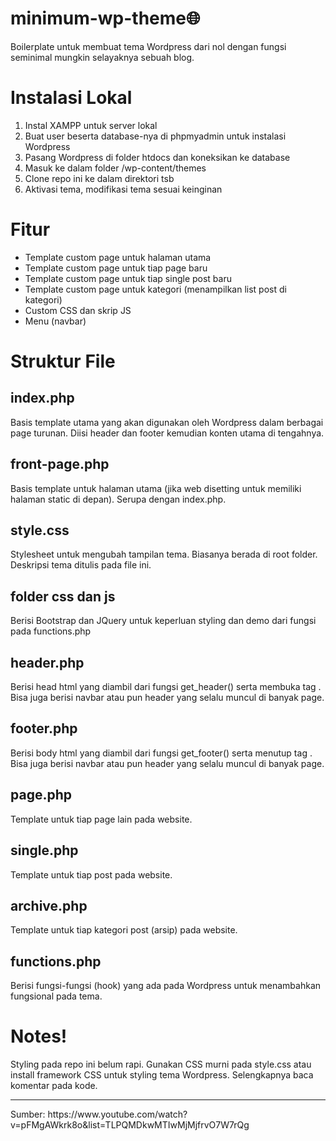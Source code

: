 # minimum-wp-theme🌐

Boilerplate untuk membuat tema Wordpress dari nol dengan fungsi seminimal mungkin selayaknya sebuah blog.

# Instalasi Lokal

1. Instal XAMPP untuk server lokal
2. Buat user beserta database-nya di phpmyadmin untuk instalasi Wordpress
2. Pasang Wordpress di folder htdocs dan koneksikan ke database
3. Masuk ke dalam folder /wp-content/themes
4. Clone repo ini ke dalam direktori tsb
5. Aktivasi tema, modifikasi tema sesuai keinginan

# Fitur

- Template custom page untuk halaman utama
- Template custom page untuk tiap page baru
- Template custom page untuk tiap single post baru
- Template custom page untuk kategori (menampilkan list post di kategori)
- Custom CSS dan skrip JS
- Menu (navbar)

# Struktur File

## index.php

Basis template utama yang akan digunakan oleh Wordpress dalam berbagai page turunan. Diisi header dan footer kemudian konten utama di tengahnya.

## front-page.php

Basis template untuk halaman utama (jika web disetting untuk memiliki halaman static di depan). Serupa dengan index.php.

## style.css

Stylesheet untuk mengubah tampilan tema. Biasanya berada di root folder. Deskripsi tema ditulis pada file ini.

## folder css dan js

Berisi Bootstrap dan JQuery untuk keperluan styling dan demo dari fungsi pada functions.php

## header.php

Berisi head html yang diambil dari fungsi get_header() serta membuka tag <body>. Bisa juga berisi navbar atau pun header yang selalu muncul di banyak page.

## footer.php

Berisi body html yang diambil dari fungsi get_footer() serta menutup tag </body>. Bisa juga berisi navbar atau pun header yang selalu muncul di banyak page.

## page.php

Template untuk tiap page lain pada website.

## single.php

Template untuk tiap post pada website.

## archive.php

Template untuk tiap kategori post (arsip) pada website.

## functions.php

Berisi fungsi-fungsi (hook) yang ada pada Wordpress untuk menambahkan fungsional pada tema.

# Notes!

Styling pada repo ini belum rapi. Gunakan CSS murni pada style.css atau install framework CSS untuk styling tema Wordpress.
Selengkapnya baca komentar pada kode.

<hr>
Sumber: https://www.youtube.com/watch?v=pFMgAWkrk8o&list=TLPQMDkwMTIwMjMjfrvO7W7rQg

